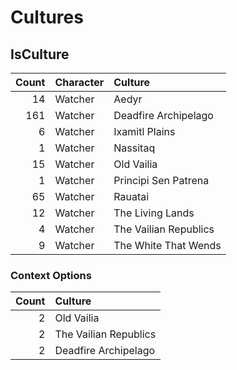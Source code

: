 <!-- TITLE: Cultures -->

# Cultures
## IsCulture

Count | Character | Culture
---: | :--- | :---
14 | Watcher | Aedyr
161 | Watcher | Deadfire Archipelago
6 | Watcher | Ixamitl Plains
1 | Watcher | Nassitaq
15 | Watcher | Old Vailia
1 | Watcher | Principi Sen Patrena
65 | Watcher | Rauatai
12 | Watcher | The Living Lands
4 | Watcher | The Vailian Republics
9 | Watcher | The White That Wends

### Context Options

Count | Culture
---: | :---
2 | Old Vailia
2 | The Vailian Republics
2 | Deadfire Archipelago